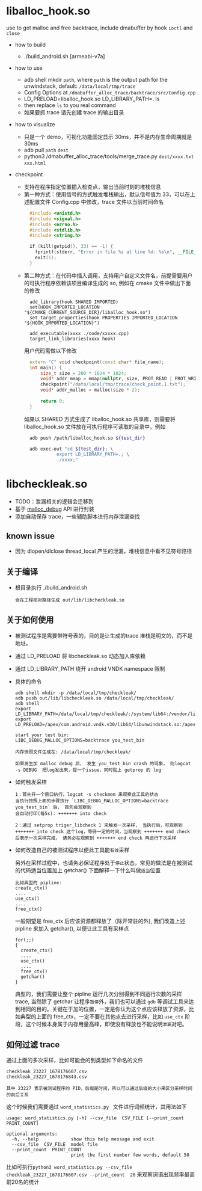 # liballoc_hook.so

use to get malloc and free backtrace, include dmabuffer by hook `ioctl` and `close`

* how to build

  * ./build_android.sh [armeabi-v7a]

* how to use
  * adb shell mkdir `path`, where `path` is the output path for the unwindstack, default: `/data/local/tmp/trace`
  * Config Options at `/dmabuffer_alloc_trace/backtrace/src/Config.cpp`
  * LD_PRELOAD=liballoc_hook.so LD_LIBRARY_PATH=. ls
  * then replace `ls` to you real command
  * 如果要抓 trace 请先创建 trace 的输出目录

* how to visualize
  * 只是一个 demo，可视化功能固定显示 30ms，并不是内存生命周期就是 30ms
  * adb pull `path` `dest`
  * python3 /dmabuffer_alloc_trace/tools/merge_trace.py `dest/xxxx.txt` `xxx.html`

* checkpoint
  * 支持在程序指定位置插入检查点，输出当前时刻的堆栈信息
  * 第一种方式：使用信号的方式触发堆栈输出，默认信号值为 33，可以在上述配置文件 Config.cpp 中修改，trace 文件以当前时间命名
    ``` C++
      #include <unistd.h>
      #include <signal.h>
      #include <errno.h>
      #include <stdlib.h>
      #include <string.h>

      if (kill(getpid(), 33) == -1) {
        fprintf(stderr, "Error in file %s at line %d: %s\n", __FILE__, __LINE__, strerror(errno));
        exit(1);
      }
    ```
  * 第二种方式：在代码中插入调用，支持用户自定义文件名，前提需要用户的可执行程序依赖该项目编译生成的 so, 例如在 cmake 文件中做出下面的修改
    ```
      add_library(hook SHARED IMPORTED)
      set(HOOK_IMPORTED_LOCATION "${CMAKE_CURRENT_SOURCE_DIR}/liballoc_hook.so")
      set_target_properties(hook PROPERTIES IMPORTED_LOCATION "${HOOK_IMPORTED_LOCATION}")

      add_executable(xxxx ./code/xxxxx.cpp)
      target_link_libraries(xxxx hook)
    ```
    用户代码需做以下修改
    ``` C++
      extern "C" void checkpoint(const char* file_name);
      int main() {
          size_t size = 200 * 1024 * 1024;
          void* addr_mmap = mmap(nullptr, size, PROT_READ | PROT_WRITE, MAP_PRIVATE | MAP_ANONYMOUS | MAP_POPULATE, -1, 0);
          checkpoint("/data/local/tmp/trace/check_point.1.txt");
          void* addr_malloc = malloc(size * 2);
          
          return 0;
      }
    ```
    如果以 SHARED 方式生成了 liballoc_hook.so 共享库，则需要将 liballoc_hook.so 文件放在可执行程序可读取的目录中，例如
    ``` bash
      adb push /path/liballoc_hook.so ${test_dir}

      adb exec-out "cd ${test_dir}; \
                export LD_LIBRARY_PATH=.; \
                ./xxxx;"
    ```

  
# libcheckleak.so

* TODO：泄漏相关的逻辑会迁移到 
* 基于 [malloc_debug](https://android.googlesource.com/platform/bionic/+/master/libc/malloc_debug/README.md) API 进行封装
* 添加自动保存 trace，一些辅助脚本进行内存泄漏查找

## known issue

* 因为 dlopen/dlclose thread_local 产生的泄漏，堆栈信息中看不见符号路径

## 关于编译

* 根目录执行 ./build_android.sh

  ````
  会在工程相对路径生成 out/lib/libcheckleak.so
  ````



## 关于如何使用

* 被测试程序是需要带符号表的，目的是让生成的trace 堆栈是明文的，而不是地址。

* 通过 LD_PRELOAD 将 libcheckleak.so 动态加入库依赖

* 通过 LD_LIBRARY_PATH 绕开 android  VNDK namespace 限制

* 具体的命令

  ```
  adb shell mkdir -p /data/local/tmp/checkleak/
  adb push out/lib/libcheckleak.so /data/local/tmp/checkleak/
  adb shell
  export LD_LIBRARY_PATH=/data/local/tmp/checkleak/:/system/lib64:/vendor/lib64:/apex/com.android.vndk.v30/lib64:/apex/com.android.runtime/lib64/
  export LD_PRELOAD=/apex/com.android.vndk.v30/lib64/libunwindstack.so:/apex/com.android.runtime/lib64/libunwindstack.so:/apex/com.android.runtime/lib64/bionic/libc.so:/apex/com.android.runtime/lib64/libc_malloc_debug.so:/data/local/tmp/checkleak/libcheckleak.so
  
  start your test bin:
  LIBC_DEBUG_MALLOC_OPTIONS=backtrace you_test_bin
  
  内存快照文件生成在: /data/local/tmp/checkleak/
  
  如果发生加 malloc debug 后， 发生 you_test_bin crash 的现象， 则logcat -s DEBUG  把log发出来，提一个issue，同时贴上 getprop 的 log
  ```

* 如何触发采样

  ```
  1：首先开一个窗口执行，logcat -s checkmem 来观察此工具的状态
  当执行按照上面的步骤执行 `LIBC_DEBUG_MALLOC_OPTIONS=backtrace you_test_bin` 后， 首先会观察到
  会自动打印(每5s): +++++++ into check
  
  2：通过 setprop triger_libcheck 1 来触发一次采样， 当执行后，可观察到 +++++++ into check 这个log，等待一定的时间，当观察到 +++++++ end check 后表示一次采样完成， 请务必在观察到 +++++++ end check 再进行下次采样
  ```

* 如何改造自己的被测试程序以便此工具能`有效`采样

  另外在采样过程中，也请务必保证程序处于`停止`状态，常见的做法是在被测试的代码适当位置加上 getchar()
  下面解释一下什么叫做`适当`位置

  ```
  比如典型的 pipline:
  create_ctx()
  ....
  use_ctx()
  ....
  free_ctx()
  ```

  一般期望是 free_ctx 后应该资源都释放了（除开常驻的外), 我们改造上述 pipline 来加入 getchar(), 以便让此工具有采样点

  ```
  for(;;)
  {
  	create_ctx()
  	....
  	use_ctx()
  	....
  	free_ctx()
  	getchar()
  }
  ```

  典型的，我们需要让整个 pipline 运行几次分别得到不同运行次数的采样 trace, 当然除了 getchar 让程序`暂停`外，我们也可以通过 `gdb` 等调试工具来达到相同的目的。关键在于加的位置，一定是你认为这个点应该释放了资源，比如典型的上面的 free_ctx，一定不要在其他点去进行采样，比如 `use_ctx` 阶段，这个时候本身属于内存用量高峰，即使没有释放也不能说明`泄漏`对吧。

  

## 如何过滤 trace

  

  通过上面的多次采样，比如可能会的到类型如下命名的文件

```
checkleak_23227_1678176607.csv
checkleak_23227_1678176843.csv

其中 23227 表示被测试程序的 PID，后缀是时间，所以可以通过后缀的大小来区分采样时间的前后关系
```

这个时候我们需要通过 `word_statistics.py ` 文件进行词频统计，其用法如下

```
usage: word_statistics.py [-h] --csv_file  CSV_FILE [--print_count  PRINT_COUNT]

optional arguments:
  -h, --help            show this help message and exit
  --csv_file  CSV_FILE  model file
  --print_count  PRINT_COUNT
                        print the first number few words, default 50
```

比如可执行`python3 word_statistics.py --csv_file checkleak_23227_1678176607.csv --print_count  20`   来观察词语出现频率最高前20名的统计

